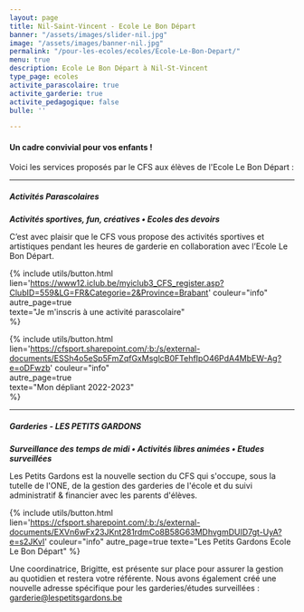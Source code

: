 ```yaml
---
layout: page
title: Nil-Saint-Vincent - Ecole Le Bon Départ
banner: "/assets/images/slider-nil.jpg"
image: "/assets/images/banner-nil.jpg"
permalink: "/pour-les-ecoles/ecoles/Ecole-Le-Bon-Depart/"
menu: true
description: Ecole Le Bon Départ à Nil-St-Vincent
type_page: ecoles
activite_parascolaire: true
activite_garderie: true
activite_pedagogique: false
bulle: ''

---
```

#### **Un cadre convivial pour vos enfants !**

Voici les services proposés par le CFS aux élèves de l'Ecole Le Bon Départ :

***

##### **Activités Parascolaires**

**_Activités sportives, fun, créatives • Ecoles des devoirs_**

C’est avec plaisir que le CFS vous propose des activités sportives et artistiques pendant les heures de garderie en collaboration avec l’Ecole Le Bon Départ.

{% include utils/button.html lien='https://www12.iclub.be/myiclub3_CFS_register.asp?ClubID=559&LG=FR&Categorie=2&Province=Brabant' couleur="info"  
autre_page=true  
texte="Je m'inscris à une activité parascolaire"  
%}

{% include utils/button.html  
lien='https://cfsport.sharepoint.com/:b:/s/external-documents/ESSh4o5eSp5FmZqfGxMsglcB0FTehfIpO46PdA4MbEW-Ag?e=oDFwzb' couleur="info"  
autre_page=true  
texte="Mon dépliant 2022-2023"  
%}

***

##### **Garderies - LES PETITS GARDONS**

**_Surveillance des temps de midi • Activités libres animées • Etudes surveillées_**

Les Petits Gardons est la nouvelle section du CFS qui s'occupe, sous la tutelle de l'ONE, de la gestion des garderies de l'école et du suivi administratif & financier avec les parents d'élèves.

{% include utils/button.html lien='https://cfsport.sharepoint.com/:b:/s/external-documents/EXVn6wFx23JKnt281rdmCo8B58G63MDhvgmDUID7gt-UyA?e=s2JKvI' couleur="info" autre_page=true texte="Les Petits Gardons Ecole Le Bon Départ" %}

Une coordinatrice, Brigitte, est présente sur place pour assurer la gestion au quotidien et restera votre référente. Nous avons également créé une nouvelle adresse spécifique pour les garderies/études surveillées : <a href="mailto:garderie@lespetitsgardons.be">garderie@lespetitsgardons.be</a>